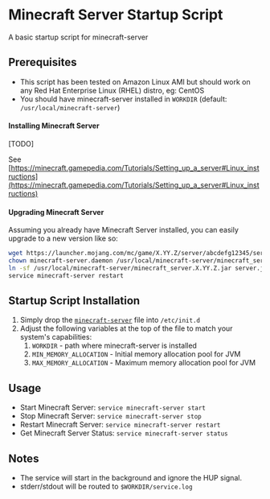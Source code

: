 # Minecraft Server Startup Script
A basic startup script for minecraft-server

## Prerequisites

* This script has been tested on Amazon Linux AMI but should work on any Red Hat Enterprise Linux (RHEL) distro, eg: CentOS
* You should have minecraft-server installed in `WORKDIR` (default: `/usr/local/minecraft-server`)

#### Installing Minecraft Server
[TODO]

See [https://minecraft.gamepedia.com/Tutorials/Setting_up_a_server#Linux_instructions](https://minecraft.gamepedia.com/Tutorials/Setting_up_a_server#Linux_instructions)

#### Upgrading Minecraft Server
Assuming you already have Minecraft Server installed, you can easily upgrade to a new version like so:

```bash
wget https://launcher.mojang.com/mc/game/X.YY.Z/server/abcdefg12345/server.jar -O /usr/local/minecraft-server/minecraft_server.X.YY.Z.jar
chown minecraft-server.daemon /usr/local/minecraft-server/minecraft_server.X.YY.Z.jar
ln -sf /usr/local/minecraft-server/minecraft_server.X.YY.Z.jar server.jar
service minecraft-server restart
```

## Startup Script Installation

1. Simply drop the [`minecraft-server`](minecraft-server) file into `/etc/init.d`
2. Adjust the following variables at the top of the file to match your system's capabilities:
    1. `WORKDIR` - path where minecraft-server is installed
    2. `MIN_MEMORY_ALLOCATION` - Initial memory allocation pool for JVM
    3. `MAX_MEMORY_ALLOCATION` - Maximum memory allocation pool for JVM

## Usage

* Start Minecraft Server: `service minecraft-server start`
* Stop Minecraft Server: `service minecraft-server stop`
* Restart Minecraft Server: `service minecraft-server restart`
* Get Minecraft Server Status: `service minecraft-server status`

## Notes

* The service will start in the background and ignore the HUP signal.
* stderr/stdout will be routed to `$WORKDIR/service.log`

